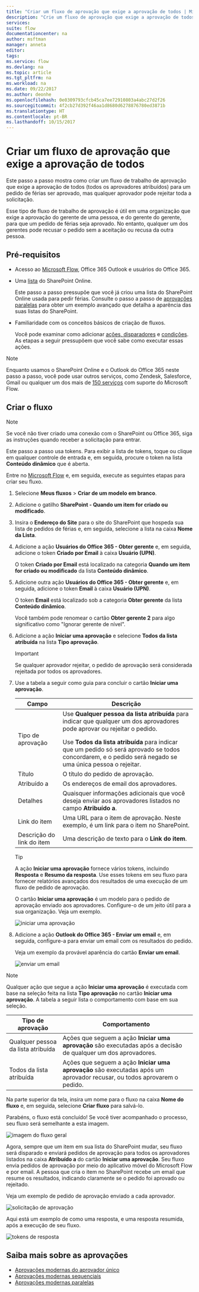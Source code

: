 ```yaml
---
title: "Criar um fluxo de aprovação que exige a aprovação de todos | Microsoft Docs"
description: "Crie um fluxo de aprovação que exige a aprovação de todos, ou a rejeição da solicitação por uma pessoa."
services: 
suite: flow
documentationcenter: na
author: msftman
manager: anneta
editor: 
tags: 
ms.service: flow
ms.devlang: na
ms.topic: article
ms.tgt_pltfrm: na
ms.workload: na
ms.date: 09/22/2017
ms.author: deonhe
ms.openlocfilehash: 0e0309793cfcb45ca7ee72910803a4abc27d2f26
ms.sourcegitcommit: 4f2cb27d392f46aa1d8680d6278876780ed3871b
ms.translationtype: HT
ms.contentlocale: pt-BR
ms.lasthandoff: 10/15/2017
---
```

# <a name="create-an-approval-flow-that-requires-everyone-to-approve"></a>Criar um fluxo de aprovação que exige a aprovação de todos
Este passo a passo mostra como criar um fluxo de trabalho de aprovação que exige a aprovação de todos (todos os aprovadores atribuídos) para um pedido de férias ser aprovado, mas qualquer aprovador pode rejeitar toda a solicitação.

Esse tipo de fluxo de trabalho de aprovação é útil em uma organização que exige a aprovação do gerente de uma pessoa, e do gerente do gerente, para que um pedido de férias seja aprovado. No entanto, qualquer um dos gerentes pode recusar o pedido sem a aceitação ou recusa da outra pessoa.

## <a name="prerequisites"></a>Pré-requisitos
* Acesso ao [Microsoft Flow](https://flow.microsoft.com), Office 365 Outlook e usuários do Office 365.
* Uma [lista](https://support.office.com/en-us/article/SharePoint-lists-I-An-introduction-f11cd5fe-bc87-4f9e-9bfe-bbd87a22a194) do SharePoint Online.
  
    Este passo a passo pressupõe que você já criou uma lista do SharePoint Online usada para pedir férias. Consulte o passo a passo de [aprovações paralelas](parallel-modern-approvals.md) para obter um exemplo avançado que detalha a aparência das suas listas do SharePoint.
* Familiaridade com os conceitos básicos de criação de fluxos.
  
    Você pode examinar como adicionar [ações, disparadores](multi-step-logic-flow.md#add-another-action) e [condições](add-a-condition.md). As etapas a seguir pressupõem que você sabe como executar essas ações.

> [!NOTE]
> Enquanto usamos o SharePoint Online e o Outlook do Office 365 neste passo a passo, você pode usar outros serviços, como Zendesk, Salesforce, Gmail ou qualquer um dos mais de [150 serviços](https://flow.microsoft.com/connectors/) com suporte do Microsoft Flow.
> 
> 

## <a name="create-the-flow"></a>Criar o fluxo
> [!NOTE]
> Se você não tiver criado uma conexão com o SharePoint ou Office 365, siga as instruções quando receber a solicitação para entrar.
> 
> 

Este passo a passo usa tokens. Para exibir a lista de tokens, toque ou clique em qualquer controle de entrada e, em seguida, procure o token na lista **Conteúdo dinâmico** que é aberta.

Entre no [Microsoft Flow](https://flow.microsoft.com) e, em seguida, execute as seguintes etapas para criar seu fluxo.

1. Selecione **Meus fluxos** > **Criar de um modelo em branco**.
2. Adicione o gatilho **SharePoint - Quando um item for criado ou modificado**.
3. Insira o **Endereço do Site** para o site do SharePoint que hospeda sua lista de pedidos de férias e, em seguida, selecione a lista na caixa **Nome da Lista**.
4. Adicione a ação **Usuários do Office 365 - Obter gerente** e, em seguida, adicione o token **Criado por Email** à caixa **Usuário (UPN)**.
   
    O token **Criado por Email** está localizado na categoria **Quando um item for criado ou modificado** da lista **Conteúdo dinâmico**.
5. Adicione outra ação **Usuários do Office 365 - Obter gerente** e, em seguida, adicione o token **Email** à caixa **Usuário (UPN)**.
   
    O token **Email** está localizado sob a categoria **Obter gerente** da lista **Conteúdo dinâmico**.
   
    Você também pode renomear o cartão **Obter gerente 2** para algo significativo como "Ignorar gerente de nível".
6. Adicione a ação **Iniciar uma aprovação** e selecione **Todos da lista atribuída** na lista **Tipo aprovação**.
   
   > [!IMPORTANT]
   > Se qualquer aprovador rejeitar, o pedido de aprovação será considerada rejeitada por todos os aprovadores.
   > 
   > 
7. Use a tabela a seguir como guia para concluir o cartão **Iniciar uma aprovação**.
   
   | Campo | Descrição |
   | --- | --- |
   |  Tipo de aprovação |Use **Qualquer pessoa da lista atribuída** para indicar que qualquer um dos aprovadores pode aprovar ou rejeitar o pedido. </p>Use **Todos da lista atribuída** para indicar que um pedido só será aprovado se todos concordarem, e o pedido será negado se uma única pessoa o rejeitar. |
   |  Título |O título do pedido de aprovação. |
   |  Atribuído a |Os endereços de email dos aprovadores. |
   |  Detalhes |Quaisquer informações adicionais que você deseja enviar aos aprovadores listados no campo **Atribuído a**. |
   |  Link do item |Uma URL para o item de aprovação. Neste exemplo, é um link para o item no SharePoint. |
   |  Descrição do link do item |Uma descrição de texto para o **Link do item**. |
   
   > [!TIP]
   > A ação **Iniciar uma aprovação** fornece vários tokens, incluindo **Resposta** e **Resumo da resposta**. Use esses tokens em seu fluxo para fornecer relatórios avançados dos resultados de uma execução de um fluxo de pedido de aprovação.
   > 
   > 
   
    O cartão **Iniciar uma aprovação** é um modelo para o pedido de aprovação enviado aos aprovadores. Configure-o de um jeito útil para a sua organização. Veja um exemplo.
   
    ![iniciar uma aprovação](media/all-assigned-must-approve/start-an-approval-card.png)
8. Adicione a ação **Outlook do Office 365 - Enviar um email** e, em seguida, configure-a para enviar um email com os resultados do pedido.
   
    Veja um exemplo da provável aparência do cartão **Enviar um email**.
   
    ![enviar um email](media/all-assigned-must-approve/send-an-email-card.png)

> [!NOTE]
> Qualquer ação que segue a ação **Iniciar uma aprovação** é executada com base na seleção feita na lista **Tipo aprovação** no cartão **Iniciar uma aprovação**. A tabela a seguir lista o comportamento com base em sua seleção.
> 
> 

| Tipo de aprovação | Comportamento |
| --- | --- |
| Qualquer pessoa da lista atribuída |Ações que seguem a ação **Iniciar uma aprovação** são executadas após a decisão de qualquer um dos aprovadores. |
| Todos da lista atribuída |Ações que seguem a ação **Iniciar uma aprovação** são executadas após um aprovador recusar, ou todos aprovarem o pedido. |

Na parte superior da tela, insira um nome para o fluxo na caixa **Nome do fluxo** e, em seguida, selecione **Criar fluxo** para salvá-lo.

Parabéns, o fluxo está concluído! Se você tiver acompanhado o processo, seu fluxo será semelhante a esta imagem.

![imagem do fluxo geral](media/all-assigned-must-approve/overall-flow.png)

Agora, sempre que um item em sua lista do SharePoint mudar, seu fluxo será disparado e enviará pedidos de aprovação para todos os aprovadores listados na caixa **Atribuído a** do cartão **Iniciar uma aprovação**. Seu fluxo envia pedidos de aprovação por meio do aplicativo móvel do Microsoft Flow e por email. A pessoa que cria o item no SharePoint recebe um email que resume os resultados, indicando claramente se o pedido foi aprovado ou rejeitado.

Veja um exemplo de pedido de aprovação enviado a cada aprovador.

![solicitação de aprovação](media/all-assigned-must-approve/approval-request.png)

Aqui está um exemplo de como uma resposta, e uma resposta resumida, após a execução de seu fluxo.

![tokens de resposta](media/all-assigned-must-approve/response-output.png)

## <a name="learn-more-about-approvals"></a>Saiba mais sobre as aprovações
* [Aprovações modernas do aprovador único](modern-approvals.md)
* [Aprovações modernas sequenciais](sequential-modern-approvals.md)
* [Aprovações modernas paralelas](sequential-modern-approvals.md)

